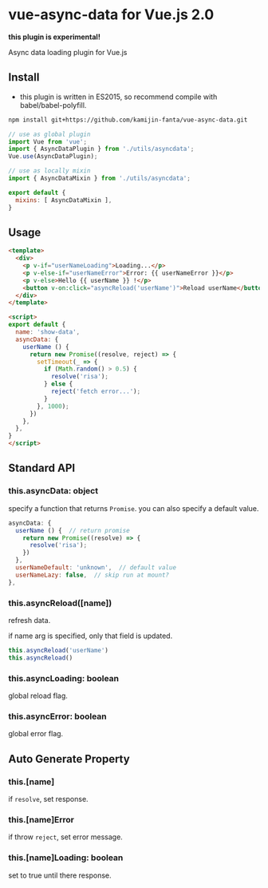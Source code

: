# vue-async-data for Vue.js 2.0

**this plugin is experimental!**

Async data loading plugin for Vue.js

## Install

- this plugin is written in ES2015,
  so recommend compile with babel/babel-polyfill.

``` bash
npm install git+https://github.com/kamijin-fanta/vue-async-data.git
```

``` js
// use as global plugin
import Vue from 'vue';
import { AsyncDataPlugin } from './utils/asyncdata';
Vue.use(AsyncDataPlugin);
```

``` js
// use as locally mixin
import { AsyncDataMixin } from './utils/asyncdata';

export default {
  mixins: [ AsyncDataMixin ],
}
```

## Usage

``` html
<template>
  <div>
    <p v-if="userNameLoading">Loading...</p>
    <p v-else-if="userNameError">Error: {{ userNameError }}</p>
    <p v-else>Hello {{ userName }} !</p>
    <button v-on:click="asyncReload('userName')">Reload userName</button>
  </div>
</template>

<script>
export default {
  name: 'show-data',
  asyncData: {
    userName () {
      return new Promise((resolve, reject) => {
        setTimeout(_ => {
          if (Math.random() > 0.5) {
            resolve('risa');
          } else {
            reject('fetch error...');
          }
        }, 1000);
      })
    },
  },
}
</script>
```


## Standard API

### this.asyncData: object

specify a function that returns `Promise`.
you can also specify a default value.

```js
asyncData: {
  userName () {  // return promise
    return new Promise((resolve) => {
      resolve('risa');
    })
  },
  userNameDefault: 'unknown',  // default value
  userNameLazy: false,  // skip run at mount?
},
```

### this.asyncReload([name])

refresh data.

if name arg is specified, only that field is updated.

```js
this.asyncReload('userName')
this.asyncReload()
```


### this.asyncLoading: boolean

global reload flag.

### this.asyncError: boolean

global error flag.


## Auto Generate Property

### this.[name]

if `resolve`, set response.

### this.[name]Error

if throw `reject`, set error message.

### this.[name]Loading: boolean

set to true until there response.
